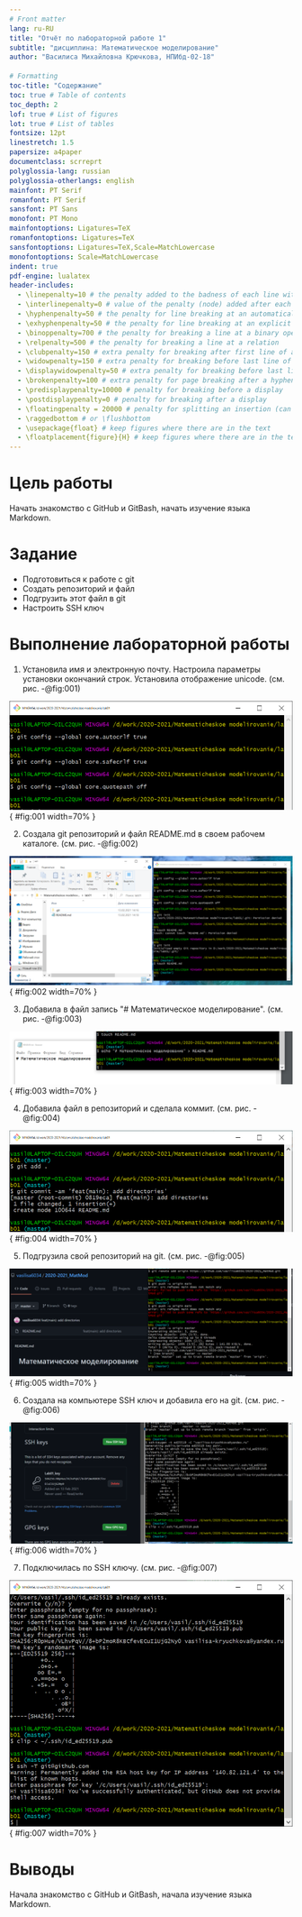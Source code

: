 ```yaml
---
# Front matter
lang: ru-RU
title: "Отчёт по лабораторной работе 1"
subtitle: "дисциплина: Математическое моделирование"
author: "Василиса Михайловна Крючкова, НПИбд-02-18"

# Formatting
toc-title: "Содержание"
toc: true # Table of contents
toc_depth: 2
lof: true # List of figures
lot: true # List of tables
fontsize: 12pt
linestretch: 1.5
papersize: a4paper
documentclass: scrreprt
polyglossia-lang: russian
polyglossia-otherlangs: english
mainfont: PT Serif
romanfont: PT Serif
sansfont: PT Sans
monofont: PT Mono
mainfontoptions: Ligatures=TeX
romanfontoptions: Ligatures=TeX
sansfontoptions: Ligatures=TeX,Scale=MatchLowercase
monofontoptions: Scale=MatchLowercase
indent: true
pdf-engine: lualatex
header-includes:
  - \linepenalty=10 # the penalty added to the badness of each line within a paragraph (no associated penalty node) Increasing the value makes tex try to have fewer lines in the paragraph.
  - \interlinepenalty=0 # value of the penalty (node) added after each line of a paragraph.
  - \hyphenpenalty=50 # the penalty for line breaking at an automatically inserted hyphen
  - \exhyphenpenalty=50 # the penalty for line breaking at an explicit hyphen
  - \binoppenalty=700 # the penalty for breaking a line at a binary operator
  - \relpenalty=500 # the penalty for breaking a line at a relation
  - \clubpenalty=150 # extra penalty for breaking after first line of a paragraph
  - \widowpenalty=150 # extra penalty for breaking before last line of a paragraph
  - \displaywidowpenalty=50 # extra penalty for breaking before last line before a display math
  - \brokenpenalty=100 # extra penalty for page breaking after a hyphenated line
  - \predisplaypenalty=10000 # penalty for breaking before a display
  - \postdisplaypenalty=0 # penalty for breaking after a display
  - \floatingpenalty = 20000 # penalty for splitting an insertion (can only be split footnote in standard LaTeX)
  - \raggedbottom # or \flushbottom
  - \usepackage{float} # keep figures where there are in the text
  - \floatplacement{figure}{H} # keep figures where there are in the text
---
```


# Цель работы

Начать знакомство с GitHub и GitBash, начать изучение языка Markdown.

# Задание

- Подготовиться к работе с git
- Создать репозиторий и файл
- Подгрузить этот файл в git
- Настроить SSH ключ


# Выполнение лабораторной работы

1. Установила имя и электронную почту. Настроила параметры установки окончаний строк. 
Установила отображение unicode. (см. рис. -@fig:001)

![Подготовка к работе с git](image/1.png){ #fig:001 width=70% }

2. Создала git репозиторий и файл README.md в своем рабочем каталоге. (см. рис. -@fig:002)

![Создание репозитория и файла](image/2.png){ #fig:002 width=70% }

3. Добавила в файл запись "# Математическое моделирование". (см. рис. -@fig:003)

![Запись в файл](image/3.png){ #fig:003 width=70% }

4. Добавила файл в репозиторий и сделала коммит. (см. рис. -@fig:004)

![Добавление файла в репозиторий, коммит](image/4.png){ #fig:004 width=70% }

5. Подгрузила свой репозиторий на git. (см. рис. -@fig:005)

![Пуш на git](image/5.png){ #fig:005 width=70% }

6. Создала на компьютере SSH ключ и добавила его на git. (см. рис. -@fig:006)

![Создание SSH ключа](image/6.png){ #fig:006 width=70% }

7. Подключилась по SSH ключу. (см. рис. -@fig:007)

![Подключение по SSH ключу](image/7.png){ #fig:007 width=70% }

# Выводы

Начала знакомство с GitHub и GitBash, начала изучение языка Markdown.
